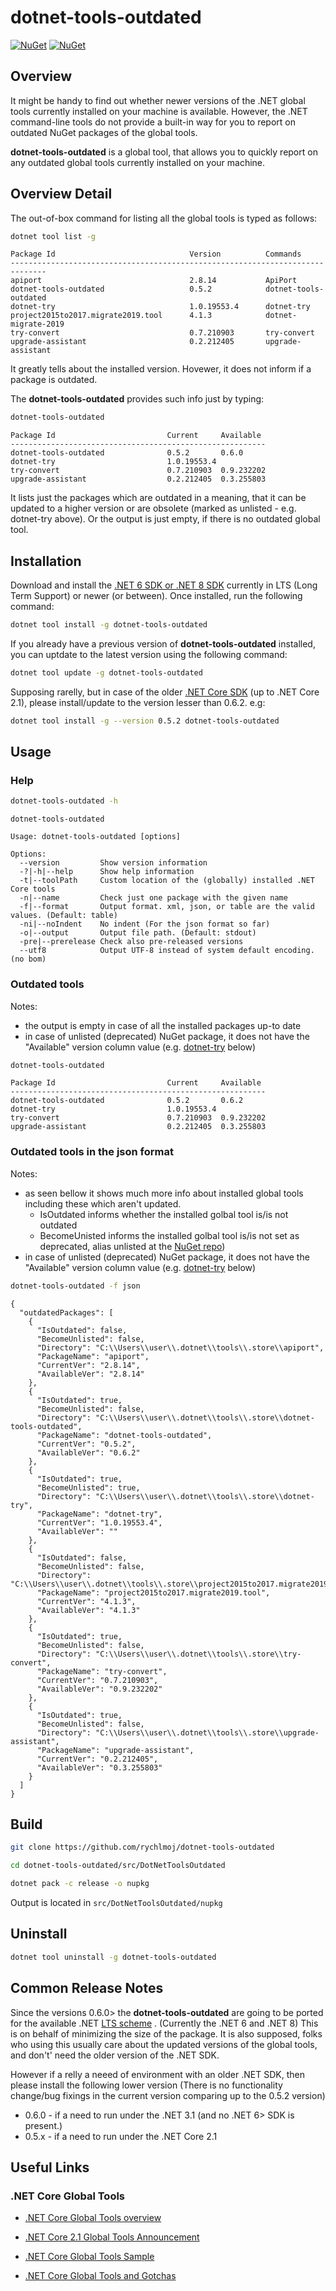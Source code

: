 dotnet-tools-outdated
============

[![NuGet][main-nuget-badge]][main-nuget] [![NuGet][nuget-dl-badge]][main-nuget]

[main-nuget]: https://www.nuget.org/packages/dotnet-tools-outdated/
[main-nuget-badge]: https://img.shields.io/nuget/v/dotnet-tools-outdated.svg?style=flat-square&label=nuget
[nuget-dl-badge]: https://img.shields.io/nuget/dt/dotnet-tools-outdated.svg?style=flat-square

## Overview

It might be handy to find out whether newer versions of the .NET global tools currently installed on your machine is available.
However, the .NET command-line tools do not provide a built-in way for you to report on outdated NuGet packages of the global tools.

**dotnet-tools-outdated** is a  global tool, that allows you to quickly report on any outdated global tools currently installed on your machine. 


## Overview Detail

The out-of-box command for listing all the global tools is typed as follows:

```bash
dotnet tool list -g
```

```text
Package Id                              Version          Commands
------------------------------------------------------------------------------
apiport                                 2.8.14           ApiPort
dotnet-tools-outdated                   0.5.2            dotnet-tools-outdated
dotnet-try                              1.0.19553.4      dotnet-try
project2015to2017.migrate2019.tool      4.1.3            dotnet-migrate-2019
try-convert                             0.7.210903       try-convert
upgrade-assistant                       0.2.212405       upgrade-assistant
```

It greatly tells about the installed version. Hovewer, it does not inform if a package is outdated.

The **dotnet-tools-outdated** provides such info just by typing: 
```bash
dotnet-tools-outdated
```

```text
Package Id                         Current     Available
---------------------------------------------------------
dotnet-tools-outdated              0.5.2       0.6.0
dotnet-try                         1.0.19553.4
try-convert                        0.7.210903  0.9.232202
upgrade-assistant                  0.2.212405  0.3.255803
```

It lists just the packages which are outdated in a meaning, that it can be updated to a higher version or are obsolete (marked as unlisted - e.g. dotnet-try above). 
Or the output is just empty, if there is no outdated global tool.

## Installation

Download and install the [.NET 6 SDK or .NET 8 SDK](https://www.microsoft.com/net/download) currently in LTS (Long Term Support) or newer (or between). 
Once installed, run the following command:

```bash
dotnet tool install -g dotnet-tools-outdated
```

If you already have a previous version of **dotnet-tools-outdated** installed, you can uptdate to the latest version using the following command:

```bash
dotnet tool update -g dotnet-tools-outdated
```

Supposing rarelly, but in case of the older [.NET Core SDK](https://dotnet.microsoft.com/download/dotnet) (up to .NET Core 2.1), please install/update to the version lesser than 0.6.2.
e.g:

```bash
dotnet tool install -g --version 0.5.2 dotnet-tools-outdated
```


## Usage

### Help

```bash
dotnet-tools-outdated -h
```

```text
dotnet-tools-outdated

Usage: dotnet-tools-outdated [options]

Options:
  --version         Show version information
  -?|-h|--help      Show help information
  -t|--toolPath     Custom location of the (globally) installed .NET Core tools
  -n|--name         Check just one package with the given name
  -f|--format       Output format. xml, json, or table are the valid values. (Default: table)
  -ni|--noIndent    No indent (For the json format so far)
  -o|--output       Output file path. (Default: stdout)
  -pre|--prerelease Check also pre-released versions
  --utf8            Output UTF-8 instead of system default encoding. (no bom)

```

### Outdated tools

Notes: 
 - the output is empty in case of all the installed packages up-to date
 - in case of unlisted (deprecated) NuGet package, it does not have the "Available" version column value (e.g. [dotnet-try](https://www.nuget.org/packages/dotnet-try/) below)

```bash
dotnet-tools-outdated
```

```text
Package Id                         Current     Available
---------------------------------------------------------
dotnet-tools-outdated              0.5.2       0.6.2
dotnet-try                         1.0.19553.4
try-convert                        0.7.210903  0.9.232202
upgrade-assistant                  0.2.212405  0.3.255803
```

### Outdated tools in the json format

Notes: 
 - as seen bellow it shows much more info about installed global tools including these which aren't updated. 
   - IsOutdated informs whether the installed golbal tool is/is not outdated
   - BecomeUnisted informs the installed golbal tool is/is not set as deprecated, alias unlisted at the [NuGet repo](https://www.nuget.org))
 - in case of unlisted (deprecated) NuGet package, it does not have the "Available" version column value (e.g. [dotnet-try](https://www.nuget.org/packages/dotnet-try/) below)

```bash
dotnet-tools-outdated -f json
```

```text
{
  "outdatedPackages": [
    {
      "IsOutdated": false,
      "BecomeUnlisted": false,
      "Directory": "C:\\Users\\user\\.dotnet\\tools\\.store\\apiport",
      "PackageName": "apiport",
      "CurrentVer": "2.8.14",
      "AvailableVer": "2.8.14"
    },
    {
      "IsOutdated": true,
      "BecomeUnlisted": false,
      "Directory": "C:\\Users\\user\\.dotnet\\tools\\.store\\dotnet-tools-outdated",
      "PackageName": "dotnet-tools-outdated",
      "CurrentVer": "0.5.2",
      "AvailableVer": "0.6.2"
    },
    {
      "IsOutdated": true,
      "BecomeUnlisted": true,
      "Directory": "C:\\Users\\user\\.dotnet\\tools\\.store\\dotnet-try",
      "PackageName": "dotnet-try",
      "CurrentVer": "1.0.19553.4",
      "AvailableVer": ""
    },
    {
      "IsOutdated": false,
      "BecomeUnlisted": false,
      "Directory": "C:\\Users\\user\\.dotnet\\tools\\.store\\project2015to2017.migrate2019.tool",
      "PackageName": "project2015to2017.migrate2019.tool",
      "CurrentVer": "4.1.3",
      "AvailableVer": "4.1.3"
    },
    {
      "IsOutdated": true,
      "BecomeUnlisted": false,
      "Directory": "C:\\Users\\user\\.dotnet\\tools\\.store\\try-convert",
      "PackageName": "try-convert",
      "CurrentVer": "0.7.210903",
      "AvailableVer": "0.9.232202"
    },
    {
      "IsOutdated": true,
      "BecomeUnlisted": false,
      "Directory": "C:\\Users\\user\\.dotnet\\tools\\.store\\upgrade-assistant",
      "PackageName": "upgrade-assistant",
      "CurrentVer": "0.2.212405",
      "AvailableVer": "0.3.255803"
    }
  ]
}

```


## Build

```bash
git clone https://github.com/rychlmoj/dotnet-tools-outdated
```
```bash
cd dotnet-tools-outdated/src/DotNetToolsOutdated
```
```bash
dotnet pack -c release -o nupkg
```

Output is located in ```src/DotNetToolsOutdated/nupkg```

## Uninstall

```bash
dotnet tool uninstall -g dotnet-tools-outdated
```

## Common Release Notes

Since the versions 0.6.0> the **dotnet-tools-outdated** are going to be ported for the available .NET [LTS scheme](https://dotnet.microsoft.com/platform/support/policy/dotnet-core)
. (Currently the .NET 6 and .NET 8)
This is on behalf of minimizing the size of the package. It is also supposed, folks who using this usually care about the updated versions of the global tools, 
and  don't' need the older version of the .NET SDK.

However if a relly a neeed of environment with an older .NET SDK, then please install the following lower version 
(There is no functionality change/bug fixings in the current version  comparing up to the 0.5.2 version)
- 0.6.0 - if a need to run under the .NET 3.1 (and no .NET 6> SDK is present.)
- 0.5.x - if a need to run under the .NET Core 2.1


## Useful Links

### .NET Core Global Tools

* [.NET Core Global Tools overview](https://docs.microsoft.com/en-us/dotnet/core/tools/global-tools)

* [.NET Core 2.1 Global Tools Announcement](https://devblogs.microsoft.com/dotnet/announcing-net-core-2-1-preview-1/#global-tools)
* [.NET Core Global Tools Sample](https://github.com/dotnet/core/blob/master/samples/dotnetsay/README.md)
* [.NET Core Global Tools and Gotchas](https://www.natemcmaster.com/blog/2018/02/02/dotnet-global-tool)
